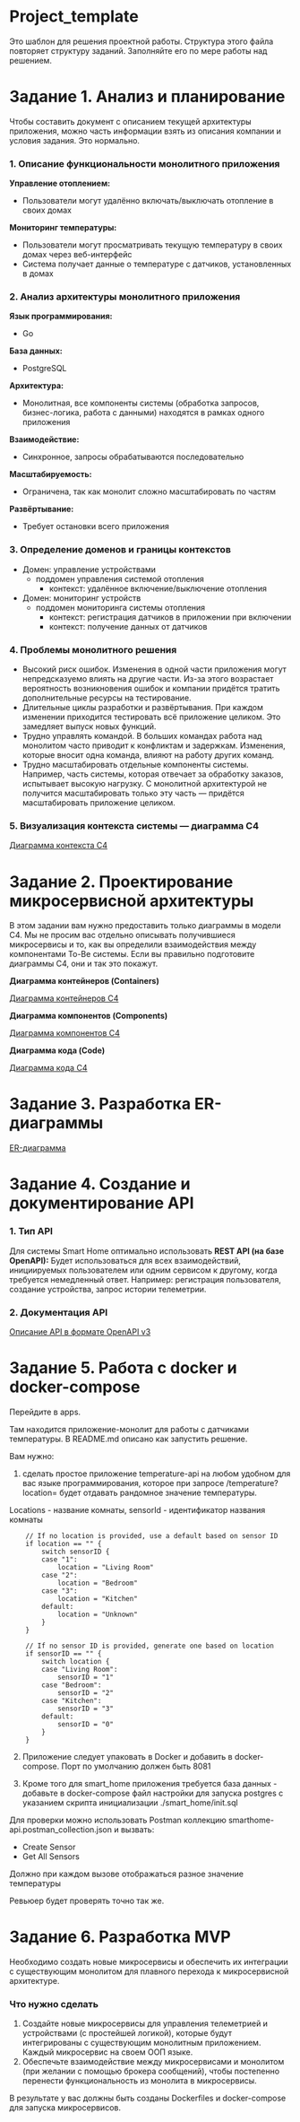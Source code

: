 # Project_template

Это шаблон для решения проектной работы. Структура этого файла повторяет структуру заданий. Заполняйте его по мере работы над решением.

# Задание 1. Анализ и планирование

<aside>

Чтобы составить документ с описанием текущей архитектуры приложения, можно часть информации взять из описания компании и условия задания. Это нормально.

</aside>

### 1. Описание функциональности монолитного приложения

**Управление отоплением:**

- Пользователи могут удалённо включать/выключать отопление в своих домах

**Мониторинг температуры:**

- Пользователи могут просматривать текущую температуру в своих домах через веб-интерфейс
- Система получает данные о температуре с датчиков, установленных в домах

### 2. Анализ архитектуры монолитного приложения

**Язык программирования:**

- Go

**База данных:**

- PostgreSQL

**Архитектура:**

- Монолитная, все компоненты системы (обработка запросов, бизнес-логика, работа с данными) находятся в рамках одного приложения

**Взаимодействие:**

- Синхронное, запросы обрабатываются последовательно

**Масштабируемость:**

- Ограничена, так как монолит сложно масштабировать по частям

**Развёртывание:**

- Требует остановки всего приложения

### 3. Определение доменов и границы контекстов

- Домен: управление устройствами
  - поддомен управления системой отопления
    - контекст: удалённое включение/выключение отопления
- Домен: мониторинг устройств
  - поддомен мониторинга системы отопления
    - контекст: регистрация датчиков в приложении при включении
    - контекст: получение данных от датчиков

### **4. Проблемы монолитного решения**

- Высокий риск ошибок. Изменения в одной части приложения могут непредсказуемо влиять на другие части. Из-за этого возрастает вероятность возникновения ошибок и компании придётся тратить дополнительные ресурсы на тестирование.
- Длительные циклы разработки и развёртывания. При каждом изменении приходится тестировать всё приложение целиком. Это замедляет выпуск новых функций.
- Трудно управлять командой. В больших командах работа над монолитом часто приводит к конфликтам и задержкам. Изменения, которые вносит одна команда, влияют на работу других команд.
- Трудно масштабировать отдельные компоненты системы. Например, часть системы, которая отвечает за обработку заказов, испытывает высокую нагрузку. С монолитной архитектурой не получится масштабировать только эту часть — придётся масштабировать приложение целиком.

### 5. Визуализация контекста системы — диаграмма С4

[Диаграмма контекста C4](https://github.com/kotenev/architecture-pro-warmhouse/blob/main/diagrams/context/SmartHome_Context.puml)

# Задание 2. Проектирование микросервисной архитектуры

В этом задании вам нужно предоставить только диаграммы в модели C4. Мы не просим вас отдельно описывать получившиеся микросервисы и то, как вы определили взаимодействия между компонентами To-Be системы. Если вы правильно подготовите диаграммы C4, они и так это покажут.

**Диаграмма контейнеров (Containers)**

[Диаграмма контейнеров C4](https://github.com/kotenev/architecture-pro-warmhouse/blob/main/diagrams/container/SmartHome_Container.puml)

**Диаграмма компонентов (Components)**

[Диаграмма компонентов C4](https://github.com/kotenev/architecture-pro-warmhouse/blob/main/diagrams/component/SmartHome_Component_Backend.puml)

**Диаграмма кода (Code)**

[Диаграмма кода C4](https://github.com/kotenev/architecture-pro-warmhouse/blob/main/diagrams/code/SmartHome_Code_SendCommand.puml)

# Задание 3. Разработка ER-диаграммы

[ER-диаграмма](https://github.com/kotenev/architecture-pro-warmhouse/blob/main/diagrams/ER/SmartHome_ERD.puml)

# Задание 4. Создание и документирование API

### 1. Тип API

Для системы Smart Home оптимально использовать **REST API (на базе OpenAPI):** Будет использоваться для всех взаимодействий, инициируемых пользователем или одним сервисом к другому, когда требуется немедленный ответ. Например: регистрация пользователя, создание устройства, запрос истории телеметрии.

### 2. Документация API

[Описание API в формате OpenAPI v3](https://github.com/kotenev/architecture-pro-warmhouse/blob/main/API/SmartHome_OpenAPIv3.yml)

# Задание 5. Работа с docker и docker-compose

Перейдите в apps.

Там находится приложение-монолит для работы с датчиками температуры. В README.md описано как запустить решение.

Вам нужно:

1) сделать простое приложение temperature-api на любом удобном для вас языке программирования, которое при запросе /temperature?location= будет отдавать рандомное значение температуры.

Locations - название комнаты, sensorId - идентификатор названия комнаты

```
	// If no location is provided, use a default based on sensor ID
	if location == "" {
		switch sensorID {
		case "1":
			location = "Living Room"
		case "2":
			location = "Bedroom"
		case "3":
			location = "Kitchen"
		default:
			location = "Unknown"
		}
	}

	// If no sensor ID is provided, generate one based on location
	if sensorID == "" {
		switch location {
		case "Living Room":
			sensorID = "1"
		case "Bedroom":
			sensorID = "2"
		case "Kitchen":
			sensorID = "3"
		default:
			sensorID = "0"
		}
	}
```

2) Приложение следует упаковать в Docker и добавить в docker-compose. Порт по умолчанию должен быть 8081

3) Кроме того для smart_home приложения требуется база данных - добавьте в docker-compose файл настройки для запуска postgres с указанием скрипта инициализации ./smart_home/init.sql

Для проверки можно использовать Postman коллекцию smarthome-api.postman_collection.json и вызвать:

- Create Sensor
- Get All Sensors

Должно при каждом вызове отображаться разное значение температуры

Ревьюер будет проверять точно так же.


# **Задание 6. Разработка MVP**

Необходимо создать новые микросервисы и обеспечить их интеграции с существующим монолитом для плавного перехода к микросервисной архитектуре. 

### **Что нужно сделать**

1. Создайте новые микросервисы для управления телеметрией и устройствами (с простейшей логикой), которые будут интегрированы с существующим монолитным приложением. Каждый микросервис на своем ООП языке.
2. Обеспечьте взаимодействие между микросервисами и монолитом (при желании с помощью брокера сообщений), чтобы постепенно перенести функциональность из монолита в микросервисы. 

В результате у вас должны быть созданы Dockerfiles и docker-compose для запуска микросервисов. 